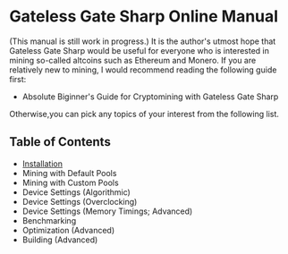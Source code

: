 # Gateless Gate Sharp Online Manual

(This manual is still work in progress.) It is the author's utmost hope that Gateless Gate Sharp would be useful for everyone
who is interested in mining so-called altcoins such as Ethereum and Monero. If you are relatively new to mining, I would recommend
reading the following guide first:

* Absolute Biginner's Guide for Cryptomining with Gateless Gate Sharp

Otherwise,you can pick any topics of your interest from the following list.

## Table of Contents

* [Installation](Installation.md)
* Mining with Default Pools
* Mining with Custom Pools
* Device Settings (Algorithmic)
* Device Settings (Overclocking)
* Device Settings (Memory Timings; Advanced)
* Benchmarking
* Optimization (Advanced)
* Building (Advanced)
